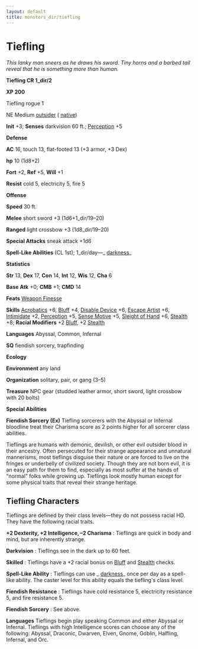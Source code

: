 ```yaml
---
layout: default
title: monsters_dir/tiefling
---
```

# Tiefling

_This lanky man sneers as he draws his sword. Tiny horns and a barbed tail reveal that he is something more than human._

**Tiefling CR 1_dir/2**

**XP 200**

Tiefling rogue 1

NE Medium [outsider](creatureTypes#_outsider) ( [native](creatureTypes#_native-subtype))

**Init** +3; **Senses** darkvision 60 ft.; [Perception](../skills_dir/perception#_perception) +5

**Defense**

**AC** 16, touch 13, flat-footed 13 (+3 armor, +3 Dex)

**hp** 10 (1d8+2)

**Fort** +2, **Ref** +5, **Will** +1

**Resist** cold 5, electricity 5, fire 5

**Offense**

**Speed** 30 ft.

**Melee** short sword +3 (1d6+1_dir/19–20)

**Ranged** light crossbow +3 (1d8_dir/19–20)

**Special Attacks** sneak attack +1d6

**Spell-Like Abilities** (CL 1st); 1_dir/day—_ [darkness](../spells_dir/darkness#_darkness)_

**Statistics**

**Str** 13, **Dex** 17, **Con** 14, **Int** 12, **Wis** 12, **Cha** 6

**Base Atk** +0; **CMB** +1; **CMD** 14

**Feats** [Weapon Finesse](../feats#_weapon-finesse)

**Skills** [Acrobatics](../skills_dir/acrobatics#_acrobatics) +6, [Bluff](../skills_dir/bluff#_bluff) +4, [Disable Device](../skills_dir/disableDevice#_disable-device) +6, [Escape Artist](../skills_dir/escapeArtist#_escape-artist) +6, [Intimidate](../skills_dir/intimidate#_intimidate) +2, [Perception](../skills_dir/perception#_perception) +5, [Sense Motive](../skills_dir/senseMotive#_sense-motive) +5, [Sleight of Hand](../skills_dir/sleightOfHand#_sleight-of-hand) +6, [Stealth](../skills_dir/stealth#_stealth) +8; **Racial Modifiers** +2 [Bluff](../skills_dir/bluff#_bluff), +2 [Stealth](../skills_dir/stealth#_stealth)

**Languages** Abyssal, Common, Infernal

**SQ** fiendish sorcery, trapfinding

**Ecology**

**Environment** any land

**Organization** solitary, pair, or gang (3–5)

**Treasure** NPC gear (studded leather armor, short sword, light crossbow with 20 bolts)

**Special Abilities**

**Fiendish Sorcery (Ex)** Tiefling sorcerers with the Abyssal or Infernal bloodline treat their Charisma score as 2 points higher for all sorcerer class abilities.

Tieflings are humans with demonic, devilish, or other evil outsider blood in their ancestry. Often persecuted for their strange appearance and unnatural mannerisms, most tieflings disguise their nature or are forced to live on the fringes or underbelly of civilized society. Though they are not born evil, it is an easy path for them to find, especially as most suffer at the hands of “normal” folks while growing up. Tieflings look mostly human except for some physical traits that reveal their strange heritage.

## Tiefling Characters

Tieflings are defined by their class levels—they do not possess racial HD. They have the following racial traits.

**+2 Dexterity, +2 Intelligence, –2 Charisma** : Tieflings are quick in body and mind, but are inherently strange.

**Darkvision** : Tieflings see in the dark up to 60 feet.

**Skilled** : Tieflings have a +2 racial bonus on [Bluff](../skills_dir/bluff#_bluff) and [Stealth](../skills_dir/stealth#_stealth) checks.

**Spell-Like Ability** : Tieflings can use _ [darkness](../spells_dir/darkness#_darkness)_ once per day as a spell-like ability. The caster level for this ability equals the tiefling's class level.

**Fiendish Resistance** : Tieflings have cold resistance 5, electricity resistance 5, and fire resistance 5.

**Fiendish Sorcery** : See above.

**Languages** Tieflings begin play speaking Common and either Abyssal or Infernal. Tieflings with high Intelligence scores can choose any of the following: Abyssal, Draconic, Dwarven, Elven, Gnome, Goblin, Halfling, Infernal, and Orc.

